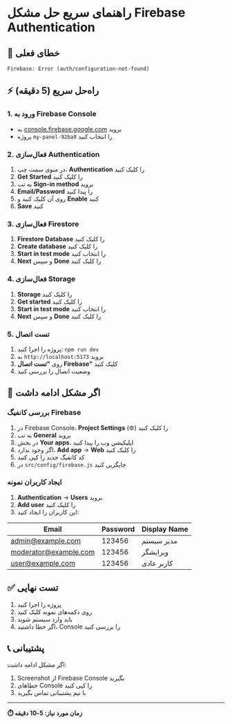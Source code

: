 # راهنمای سریع حل مشکل Firebase Authentication

## 🚨 خطای فعلی
```
Firebase: Error (auth/configuration-not-found)
```

## ⚡ راه‌حل سریع (5 دقیقه)

### 1. ورود به Firebase Console
- به [console.firebase.google.com](https://console.firebase.google.com) بروید
- پروژه `my-panel-92ba9` را انتخاب کنید

### 2. فعال‌سازی Authentication
1. در منوی سمت چپ، **Authentication** را کلیک کنید
2. **Get Started** را کلیک کنید
3. به تب **Sign-in method** بروید
4. **Email/Password** را پیدا کنید
5. روی آن کلیک کنید و **Enable** کنید
6. **Save** کنید

### 3. فعال‌سازی Firestore
1. **Firestore Database** را کلیک کنید
2. **Create database** را کلیک کنید
3. **Start in test mode** را انتخاب کنید
4. **Next** و سپس **Done** را کلیک کنید

### 4. فعال‌سازی Storage
1. **Storage** را کلیک کنید
2. **Get started** را کلیک کنید
3. **Start in test mode** را انتخاب کنید
4. **Next** و سپس **Done** را کلیک کنید

### 5. تست اتصال
1. پروژه را اجرا کنید: `npm run dev`
2. به `http://localhost:5173` بروید
3. روی **"تست اتصال Firebase"** کلیک کنید
4. وضعیت اتصال را بررسی کنید

## 🔧 اگر مشکل ادامه داشت

### بررسی کانفیگ Firebase
1. در Firebase Console، **Project Settings** (⚙️) را کلیک کنید
2. به تب **General** بروید
3. در بخش **Your apps**، اپلیکیشن وب را پیدا کنید
4. اگر وجود ندارد، **Add app** → **Web** را کلیک کنید
5. کد کانفیگ جدید را کپی کنید
6. در `src/config/firebase.js` جایگزین کنید

### ایجاد کاربران نمونه
1. **Authentication** → **Users** بروید
2. **Add user** را کلیک کنید
3. این کاربران را ایجاد کنید:

| Email | Password | Display Name |
|-------|----------|--------------|
| admin@example.com | 123456 | مدیر سیستم |
| moderator@example.com | 123456 | ویرایشگر |
| user@example.com | 123456 | کاربر عادی |

## ✅ تست نهایی

1. پروژه را اجرا کنید
2. روی دکمه‌های نمونه کلیک کنید
3. باید وارد سیستم شوید
4. اگر خطا داشتید، Console را بررسی کنید

## 📞 پشتیبانی

اگر مشکل ادامه داشت:
1. Screenshot از Firebase Console بگیرید
2. خطاهای Console را کپی کنید
3. با تیم پشتیبانی تماس بگیرید

---

**⏱️ زمان مورد نیاز: 5-10 دقیقه**
